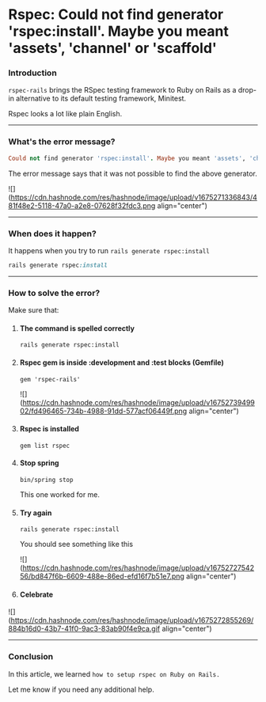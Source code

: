 # Rspec: Could not find generator 'rspec:install'. Maybe you meant 'assets', 'channel' or 'scaffold'

### Introduction

`rspec-rails` brings the RSpec testing framework to Ruby on Rails as a drop-in alternative to its default testing framework, Minitest.

Rspec looks a lot like plain English.

---

### What's the error message?

```ruby
Could not find generator 'rspec:install'. Maybe you meant 'assets', 'channel' or 'scaffold'
```

The error message says that it was not possible to find the above generator.

![](https://cdn.hashnode.com/res/hashnode/image/upload/v1675271336843/481f48e2-5118-47a0-a2e8-07628f32fdc3.png align="center")

---

### When does it happen?

It happens when you try to run `rails generate rspec:install`

```ruby
rails generate rspec:install
```

---

### How to solve the error?

Make sure that:

1. #### The command is spelled correctly
    
    `rails generate rspec:install`
    
2. #### Rspec gem is inside :development and :test blocks (Gemfile)
      
    `gem 'rspec-rails'`
    
    ![](https://cdn.hashnode.com/res/hashnode/image/upload/v1675273949902/fd496465-734b-4988-91dd-577acf06449f.png align="center")
    
4. #### Rspec is installed
    
    `gem list rspec`
    
5. #### Stop spring
    
    `bin/spring stop`
    
    This one worked for me.
    
6. #### Try again
    
    `rails generate rspec:install`
    
    You should see something like this
    
    ![](https://cdn.hashnode.com/res/hashnode/image/upload/v1675272754256/bd847f6b-6609-488e-86ed-efd16f7b51e7.png align="center")
    
7. #### Celebrate
    

![](https://cdn.hashnode.com/res/hashnode/image/upload/v1675272855269/884b16d0-43b7-41f0-9ac3-83ab90f4e9ca.gif align="center")

---

### Conclusion

In this article, we learned `how to setup rspec on Ruby on Rails.`

Let me know if you need any additional help.
